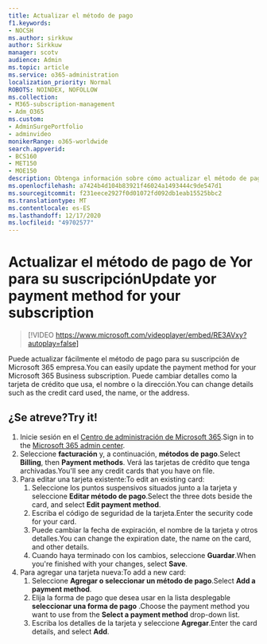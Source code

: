 ```yaml
---
title: Actualizar el método de pago
f1.keywords:
- NOCSH
ms.author: sirkkuw
author: Sirkkuw
manager: scotv
audience: Admin
ms.topic: article
ms.service: o365-administration
localization_priority: Normal
ROBOTS: NOINDEX, NOFOLLOW
ms.collection:
- M365-subscription-management
- Adm_O365
ms.custom:
- AdminSurgePortfolio
- adminvideo
monikerRange: o365-worldwide
search.appverid:
- BCS160
- MET150
- MOE150
description: Obtenga información sobre cómo actualizar el método de pago para Microsoft 365 para empresas.
ms.openlocfilehash: a7424b4d104b83921f46024a1493444c9de547d1
ms.sourcegitcommit: f231eece2927f0d01072fd092db1eab15525bbc2
ms.translationtype: MT
ms.contentlocale: es-ES
ms.lasthandoff: 12/17/2020
ms.locfileid: "49702577"
---
```

# <a name="update-yor-payment-method-for-your-subscription"></a><span data-ttu-id="6c662-103">Actualizar el método de pago de Yor para su suscripción</span><span class="sxs-lookup"><span data-stu-id="6c662-103">Update yor payment method for your subscription</span></span>

> [!VIDEO https://www.microsoft.com/videoplayer/embed/RE3AVxy?autoplay=false]

<span data-ttu-id="6c662-104">Puede actualizar fácilmente el método de pago para su suscripción de Microsoft 365 empresa.</span><span class="sxs-lookup"><span data-stu-id="6c662-104">You can easily update the payment method for your Microsoft 365 Business subscription.</span></span> <span data-ttu-id="6c662-105">Puede cambiar detalles como la tarjeta de crédito que usa, el nombre o la dirección.</span><span class="sxs-lookup"><span data-stu-id="6c662-105">You can change details such as the credit card used, the name, or the address.</span></span>

## <a name="try-it"></a><span data-ttu-id="6c662-106">¿Se atreve?</span><span class="sxs-lookup"><span data-stu-id="6c662-106">Try it!</span></span>

1. <span data-ttu-id="6c662-107">Inicie sesión en el [Centro de administración de Microsoft 365](https://admin.microsoft.com).</span><span class="sxs-lookup"><span data-stu-id="6c662-107">Sign in to the [Microsoft 365 admin center](https://admin.microsoft.com).</span></span>
1. <span data-ttu-id="6c662-108">Seleccione **facturación** y, a continuación, **métodos de pago**.</span><span class="sxs-lookup"><span data-stu-id="6c662-108">Select **Billing**, then **Payment methods**.</span></span> <span data-ttu-id="6c662-109">Verá las tarjetas de crédito que tenga archivadas.</span><span class="sxs-lookup"><span data-stu-id="6c662-109">You'll see any credit cards that you have on file.</span></span>
1. <span data-ttu-id="6c662-110">Para editar una tarjeta existente:</span><span class="sxs-lookup"><span data-stu-id="6c662-110">To edit an existing card:</span></span>
    1. <span data-ttu-id="6c662-111">Seleccione los puntos suspensivos situados junto a la tarjeta y seleccione **Editar método de pago**.</span><span class="sxs-lookup"><span data-stu-id="6c662-111">Select the three dots beside the card, and select **Edit payment method**.</span></span>
    1. <span data-ttu-id="6c662-112">Escriba el código de seguridad de la tarjeta.</span><span class="sxs-lookup"><span data-stu-id="6c662-112">Enter the security code for your card.</span></span>
    1. <span data-ttu-id="6c662-113">Puede cambiar la fecha de expiración, el nombre de la tarjeta y otros detalles.</span><span class="sxs-lookup"><span data-stu-id="6c662-113">You can change the expiration date, the name on the card, and other details.</span></span>
    1. <span data-ttu-id="6c662-114">Cuando haya terminado con los cambios, seleccione **Guardar**.</span><span class="sxs-lookup"><span data-stu-id="6c662-114">When you're finished with your changes, select **Save**.</span></span>
1. <span data-ttu-id="6c662-115">Para agregar una tarjeta nueva:</span><span class="sxs-lookup"><span data-stu-id="6c662-115">To add a new card:</span></span>
    1. <span data-ttu-id="6c662-116">Seleccione **Agregar o seleccionar un método de pago**.</span><span class="sxs-lookup"><span data-stu-id="6c662-116">Select **Add a payment method**.</span></span>
    1. <span data-ttu-id="6c662-117">Elija la forma de pago que desea usar en la lista desplegable **seleccionar una forma de pago** .</span><span class="sxs-lookup"><span data-stu-id="6c662-117">Choose the payment method you want to use from the **Select a payment method** drop-down list.</span></span>
    1. <span data-ttu-id="6c662-118">Escriba los detalles de la tarjeta y seleccione **Agregar**.</span><span class="sxs-lookup"><span data-stu-id="6c662-118">Enter the card details, and select **Add**.</span></span>
